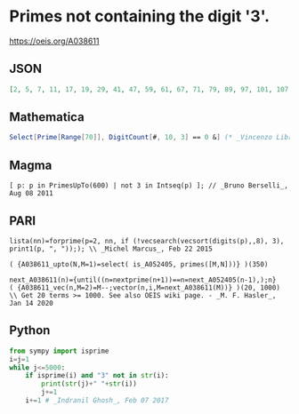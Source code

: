 # Primes not containing the digit '3'\.
https://oeis.org/A038611
## JSON
```JSON
[2, 5, 7, 11, 17, 19, 29, 41, 47, 59, 61, 67, 71, 79, 89, 97, 101, 107, 109, 127, 149, 151, 157, 167, 179, 181, 191, 197, 199, 211, 227, 229, 241, 251, 257, 269, 271, 277, 281, 401, 409, 419, 421, 449, 457, 461, 467, 479, 487, 491, 499, 509, 521, 541, 547, 557]
```
## Mathematica
```Mathematica
Select[Prime[Range[70]], DigitCount[#, 10, 3] == 0 &] (* _Vincenzo Librandi_, Aug 08 2011 *)
```
## Magma
```Magma
[ p: p in PrimesUpTo(600) | not 3 in Intseq(p) ]; // _Bruno Berselli_, Aug 08 2011
```
## PARI
```PARI
lista(nn)=forprime(p=2, nn, if (!vecsearch(vecsort(digits(p),,8), 3), print1(p, ", "));); \\ _Michel Marcus_, Feb 22 2015
```
```PARI
( {A038611_upto(N,M=1)=select( is_A052405, primes([M,N]))} )(350)
```
```PARI
next_A038611(n)={until((n=nextprime(n+1))==n=next_A052405(n-1),);n}
( {A038611_vec(n,M=2)=M--;vector(n,i,M=next_A038611(M))} )(20, 1000)
\\ Get 20 terms >= 1000. See also OEIS wiki page. - _M. F. Hasler_, Jan 14 2020
```
## Python
```Python
from sympy import isprime
i=j=1
while j<=5000:
    if isprime(i) and "3" not in str(i):
        print(str(j)+" "+str(i))
        j+=1
    i+=1 # _Indranil Ghosh_, Feb 07 2017
```
